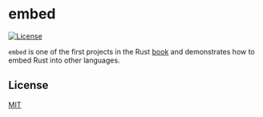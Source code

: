 # embed
[![License](https://img.shields.io/badge/license-MIT-3f3f3f.svg)](http://choosealicense.com/licenses/mit)

`embed` is one of the first projects in the Rust [book](https://doc.rust-lang.org/stable/book/dining-philosophers.html) and demonstrates how to embed Rust into other languages.

## License
[MIT](LICENSE)
